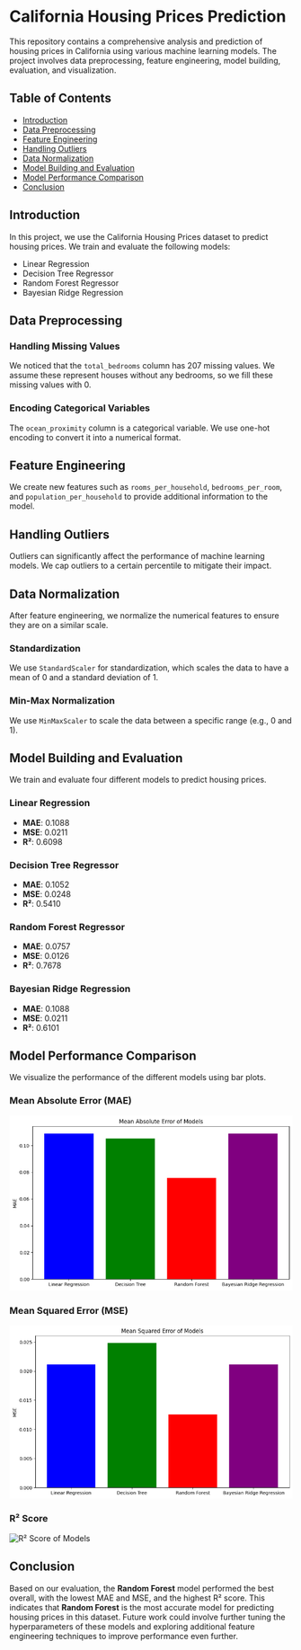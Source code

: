 # California Housing Prices Prediction

This repository contains a comprehensive analysis and prediction of housing prices in California using various machine learning models. The project involves data preprocessing, feature engineering, model building, evaluation, and visualization.

## Table of Contents
- [Introduction](#introduction)
- [Data Preprocessing](#data-preprocessing)
- [Feature Engineering](#feature-engineering)
- [Handling Outliers](#handling-outliers)
- [Data Normalization](#data-normalization)
- [Model Building and Evaluation](#model-building-and-evaluation)
- [Model Performance Comparison](#model-performance-comparison)
- [Conclusion](#conclusion)

## Introduction

In this project, we use the California Housing Prices dataset to predict housing prices. We train and evaluate the following models:
- Linear Regression
- Decision Tree Regressor
- Random Forest Regressor
- Bayesian Ridge Regression

## Data Preprocessing

### Handling Missing Values

We noticed that the `total_bedrooms` column has 207 missing values. We assume these represent houses without any bedrooms, so we fill these missing values with 0.

### Encoding Categorical Variables

The `ocean_proximity` column is a categorical variable. We use one-hot encoding to convert it into a numerical format.

## Feature Engineering

We create new features such as `rooms_per_household`, `bedrooms_per_room`, and `population_per_household` to provide additional information to the model.

## Handling Outliers

Outliers can significantly affect the performance of machine learning models. We cap outliers to a certain percentile to mitigate their impact.

## Data Normalization

After feature engineering, we normalize the numerical features to ensure they are on a similar scale.

### Standardization

We use `StandardScaler` for standardization, which scales the data to have a mean of 0 and a standard deviation of 1.

### Min-Max Normalization

We use `MinMaxScaler` to scale the data between a specific range (e.g., 0 and 1).

## Model Building and Evaluation

We train and evaluate four different models to predict housing prices.

### Linear Regression

- **MAE**: 0.1088
- **MSE**: 0.0211
- **R²**: 0.6098

### Decision Tree Regressor

- **MAE**: 0.1052
- **MSE**: 0.0248
- **R²**: 0.5410

### Random Forest Regressor

- **MAE**: 0.0757
- **MSE**: 0.0126
- **R²**: 0.7678

### Bayesian Ridge Regression

- **MAE**: 0.1088
- **MSE**: 0.0211
- **R²**: 0.6101

## Model Performance Comparison

We visualize the performance of the different models using bar plots.

### Mean Absolute Error (MAE)

![Mean Absolute Error of Models](./graph/Plot%20MAE.png)

### Mean Squared Error (MSE)

![Mean Squared Error of Models](./graph/Plot%20MSE.png)

### R² Score

![R² Score of Models](./graph/Plot%20R².png)

## Conclusion

Based on our evaluation, the **Random Forest** model performed the best overall, with the lowest MAE and MSE, and the highest R² score. This indicates that **Random Forest** is the most accurate model for predicting housing prices in this dataset. Future work could involve further tuning the hyperparameters of these models and exploring additional feature engineering techniques to improve performance even further.
